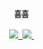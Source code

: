 <h4 align="center">흠흠</h4>
<div align="center">
  <a href="https://velog.io/@jiwon3378">
    <img src="https://img.shields.io/badge/Velog-1EBC8F?style=for-the-badge&logo=velog&logoColor=white" />&nbsp
  </a>
  <a href="mailto:shinjiwon3378@gmail.com">
    <img
      src="https://img.shields.io/badge/shinjiwon3378@gmail.com-D14836?style=for-the-badge&logo=gmail&logoColor=white"/>&nbsp
  </a>
</div>
